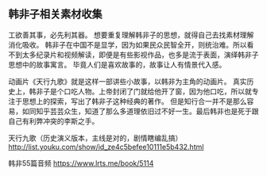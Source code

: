 ## 韩非子相关素材收集
工欲善其事，必先利其器。
想要重复理解韩非子的思想，就得自己去找素材理解消化吸收。
韩非子在中国不是显学，因为如果民众民智全开，则统治难。所以看不到太多纪录片和视频解读，即便是有些影视作品，也多是流于表面，演绎韩非子思想中的故事寓言。
毕竟人们是喜欢故事的，故事让人有情景代入感。

动画片《天行九歌》就是这样一部讲些小故事，以韩非为主角的动画片。
真实历史上，韩非子是个口吃人物。上帝封闭了门就给他开了窗，因为他口吃，所以就专注于思想上的探索，写出了韩非子这种经典的著作。
但是知行合一并不是那么容易，如同知乎芸芸众生，知道了那么多道理依旧过不好一生。最后韩非也是死于跟自己有利弊冲突的李斯之手。

天行九歌（历史演义版本，主线是对的，剧情瞎编乱搞）
http://list.youku.com/show/id_ze4c5befee10111e5b432.html


韩非55篇音频
https://www.lrts.me/book/5114
